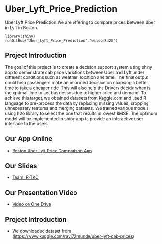 # Uber_Lyft_Price_Prediction
Uber Lyft Price Prediction
We are offering to compare prices between Uber in Lyft in Boston.
```
library(shiny)
runGitHub("Uber_Lyft_Price_Prediction","wilson8428")
```
## Project Introduction
The goal of this project is to create a decision support system using shiny app to demonstrate cab price variations between Uber and Lyft under different conditions such as weather, location and time. The final output could help passengers make an informed decision on choosing a better time to take a cheaper ride. This will also help the Drivers decide when is the optimal time to get businesses due to higher price and demand. To achieve this target, we obtained datasets from Kaggle.com and used R language to pre-process the data by replacing missing values, dropping unnecessary features and merging datasets. We trained various models using h2o library to select the one that results in lowest RMSE. The optimum model will be implemented in shiny app to provide an interactive user interface to the users.
## Our App Online
* [Boston Uber Lyft Price Comparison App](https://chen1614.shinyapps.io/Rshiny/)
## Our Slides
* [Team: R-TKC ](https://purdue0-my.sharepoint.com/:p:/g/personal/chen1614_purdue_edu/ETienNjQRXNLvdBxTp_qoTQB-hlZBXCGq-mv-v9r-KJ2_g?e=6XzscE)
## Our Presentation Video
* [Video on One Drive](https://purdue0-my.sharepoint.com/:v:/g/personal/feng141_purdue_edu/ETgwwSz8eohBvqOiNtqGOMoB5T409VLEzdsm5SE-L4yXxg?e=nZ6Ddx)

## Project Introduction
* We downloaded dataset from (https://www.kaggle.com/ravi72munde/uber-lyft-cab-prices)
